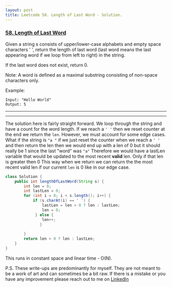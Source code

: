 ```yaml
---
layout: post
title: Leetcode 58. Length of Last Word - Solution.
---
```

### [58. Length of Last Word](https://leetcode.com/problems/length-of-last-word/)

Given a string s consists of upper/lower-case alphabets and empty space characters ' ', return the length of last word (last word means the last appearing word if we loop from left to right) in the string.

If the last word does not exist, return 0.

Note: A word is defined as a maximal substring consisting of non-space characters only.

Example:

```
Input: "Hello World"
Output: 5
```

---
---

The solution here is fairly straight forward. 
We loop through the string and have a count for the word length.
If we reach a `' '` then we reset counter at the end we return the `len`.
However, we must account for some edge cases. What if the string is `"a "` if we just reset the counter when we reach a `' '` and then return the len
then we would end up with a len of 0 but it should really be 1 since the last "word" was `"a"`
Therefore we would have a lastLen variable that would be updated to the most recent **valid** len. Only if that len is greater then 0
This way when we return we can return the the most recent valid len if our current `len` is 0 like in our edge case.





```java
class Solution {
    public int lengthOfLastWord(String s) {
        int len = 0;
        int lastLen = 0;
        for (int i = 0; i < s.length(); i++) {
            if (s.charAt(i) == ' ') {
                lastLen = len > 0 ? len : lastLen;
                len = 0;
             } else {
                len++;
               }
                
        }
        return len > 0 ? len : lastLen;
    }
}
```

This runs in constant space and linear time - O(N).

P.S. These write-ups are predominantly for myself. They are not meant to be a work of art and can sometimes be a bit raw. If there is a mistake or you have any improvement please reach out to me on [LinkedIn](https://www.linkedin.com/in/aaronfarntrog/)